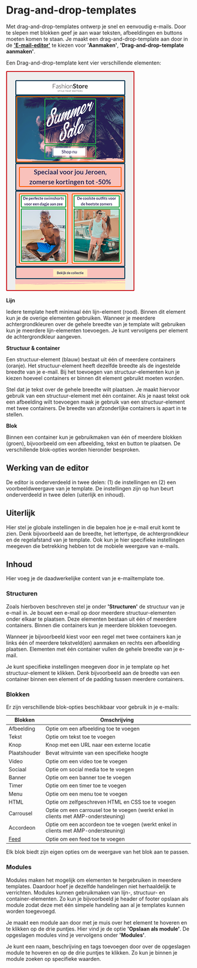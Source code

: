 # Drag-and-drop-templates

Met drag-and-drop-templates ontwerp je snel en eenvoudig e-mails. Door te slepen met blokken geef je aan waar teksten, afbeeldingen en buttons moeten komen te staan. Je maakt een drag-and-drop-template aan door in de **['E-mail-editor'](https://ms.copernica.com/#/design)** te kiezen voor **'Aanmaken'**, **'Drag-and-drop-template aanmaken'**. 

Een Drag-and-drop-template kent vier verschillende elementen:  

![elementen](../images/nl/Email_editor_elementen.png)
  
**Lijn** 

Iedere template heeft minimaal één lijn-element (rood). Binnen dit element kun je de overige elementen gebruiken. Wanneer je meerdere achtergrondkleuren over de gehele breedte van je template wilt gebruiken kun je meerdere lijn-elementen toevoegen. Je kunt vervolgens per element de achtergrondkleur aangeven.  
   
**Structuur & container**  

Een structuur-element (blauw) bestaat uit één of meerdere containers (oranje). Het structuur-element heeft dezelfde breedte als de ingestelde breedte van je e-mail. Bij het toevoegen van structuur-elementen kun je kiezen hoeveel containers er binnen dit element gebruikt moeten worden. 

Stel dat je tekst over de gehele breedte wilt plaatsen. Je maakt hiervoor gebruik van een structuur-element met één container. Als je naast tekst ook een afbeelding wilt toevoegen maak je gebruik van een structuur-element met twee containers. De breedte van afzonderlijke containers is apart in te stellen.  

**Blok** 

Binnen een container kun je gebruikmaken van één of meerdere blokken (groen), bijvoorbeeld om een afbeelding, tekst en button te plaatsen. De verschillende blok-opties worden hieronder besproken.

## Werking van de editor
De editor is onderverdeeld in twee delen: (1) de instellingen en (2) een voorbeeldweergave van je template. De instellingen zijn op hun beurt onderverdeeld in twee delen (uiterlijk en inhoud). 

## Uiterlijk
Hier stel je globale instellingen in die bepalen hoe je e-mail eruit komt te zien. Denk bijvoorbeeld aan de breedte, het lettertype, de achtergrondkleur en de regelafstand van je template. Ook kun je hier specifieke instellingen meegeven die betrekking hebben tot de mobiele weergave van e-mails.

## Inhoud
Hier voeg je de daadwerkelijke content van je e-mailtemplate toe.  

### Structuren
Zoals hierboven beschreven stel je onder **'Structuren'** de structuur van je e-mail in. Je bouwt een e-mail op door meerdere structuur-elementen onder elkaar te plaatsen. Deze elementen bestaan uit één of meerdere containers. Binnen die containers kun je meerdere blokken toevoegen.

Wanneer je bijvoorbeeld kiest voor een regel met twee containers kan je links één of meerdere tekstveld(en) aanmaken en rechts een afbeelding plaatsen. Elementen met één container vullen de gehele breedte van je e-mail.

Je kunt specifieke instellingen meegeven door in je template op het structuur-element te klikken. Denk bijvoorbeeld aan de breedte van een container binnen een element of de padding tussen meerdere containers.

### Blokken
Er zijn verschillende blok-opties beschikbaar voor gebruik in je e-mails:

| Blokken               | Omschrijving                                                                                            |
|-----------------------|---------------------------------------------------------------------------------------------------------|
| Afbeelding            | Optie om een afbeelding toe te voegen                                                                   |
| Tekst                 | Optie om tekst toe te voegen                                                                            |
| Knop                  | Knop met een URL naar een externe locatie                                                                   |
| Plaatshouder          | Bevat witruimte van een specifieke hoogte                                                                 |
| Video                 | Optie om een video toe te voegen                                                                        |
| Sociaal               | Optie om social media toe te voegen                                                                     |
| Banner                | Optie om een banner toe te voegen                                                                       |
| Timer                 | Optie om een timer toe te voegen                                                                       |
| Menu                  | Optie om een menu toe te voegen                                                                         |
| HTML                  | Optie om zelfgeschreven HTML en CSS toe te voegen                                                     |
| Carrousel             | Optie om een carrousel toe te voegen (werkt enkel in clients met AMP-ondersteuning)                     |
| Accordeon             | Optie om een accordeon toe te voegen (werkt enkel in clients met AMP-ondersteuning)                     |
| [Feed](./email-editor-feedblock)  | Optie om een feed toe te voegen                                                                         |

Elk blok biedt zijn eigen opties om de weergave van het blok aan te passen.

### Modules
Modules maken het mogelijk om elementen te hergebruiken in meerdere templates. Daardoor hoef je dezelfde handelingen niet herhaaldelijk te verrichten. Modules kunnen gebruikmaken van lijn-, structuur- en container-elementen. Zo kun je bijvoorbeeld je header of footer opslaan als module zodat deze met één simpele handeling aan al je templates kunnen worden toegevoegd.

Je maakt een module aan door met je muis over het element te hoveren en te klikken op de drie puntjes. Hier vind je de optie **'Opslaan als module'**. De opgeslagen modules vind je vervolgens onder **'Modules'**. 

Je kunt een naam, beschrijving en tags toevoegen door over de opgeslagen module te hoveren en op de drie puntjes te klikken. Zo kun je binnen je module zoeken op specifieke waarden.
